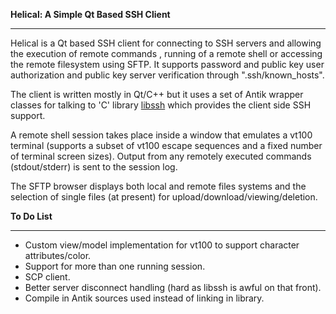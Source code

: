 **Helical: A Simple Qt Based SSH Client**
***

Helical is a Qt based SSH client for connecting to SSH servers and allowing the execution of remote commands , running of a remote shell or accessing the remote filesystem using SFTP. It supports password and public key user authorization and public key server verification through ".ssh/known_hosts".

The client is written mostly in Qt/C++ but it uses a set of Antik wrapper classes for talking to 'C' library [libssh](https://www.libssh.org/)  which provides the client side SSH support.

A remote shell session takes place inside a window that emulates a vt100 terminal (supports a subset of vt100 escape sequences and a fixed number of terminal screen sizes). Output from any remotely executed commands (stdout/stderr) is sent to the session log.

The SFTP browser displays both local and remote files systems and the selection of single files (at present) for upload/download/viewing/deletion.

**To Do List**
***
- Custom view/model implementation for vt100 to support character attributes/color.
- Support for more than one running session.
- SCP client.
- Better server disconnect handling (hard as libssh is awful on that front).
- Compile in Antik sources used instead of linking  in  library.